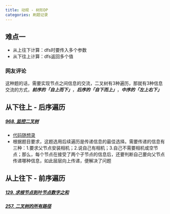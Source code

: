 ```yaml
---
title: 动规 - 树形DP
categories: 刷题记录
---
```

## 难点一
- 从上往下计算：dfs时要传入多个参数
- 从下往上计算：dfs返回多个值

### 网友评论
这种题的话，需要实现节点之间信息的交流，二叉树有3种遍历，那就有3种信息交流的方式，***前序的「自上而下」***，***后序的「自下而上」***，***中序的「左上右下」***

## 从下往上 - 后序遍历
##### [968. 监控二叉树](https://leetcode.cn/problems/binary-tree-cameras/)
- [代码随想录](https://leetcode.cn/problems/binary-tree-cameras/solutions/423212/968-jian-kong-er-cha-shu-di-gui-shang-de-zhuang-ta)
- 根据题目要求，这题选用后续遍历是传递信息的最佳选择。需要传递的信息有三种：1.要求父节点安装相机；2.说自己有相机；3.自己不需要相机或空节点；那么，每个节点在接受了两个子节点的信息后，还要判断自己要向父节点传递哪种信息，如此层层向上传递，便解决了问题



## 从上往下 - 前序遍历
##### [129. 求根节点到叶节点数字之和](https://leetcode.cn/problems/sum-root-to-leaf-numbers/)

##### [257. 二叉树的所有路径](https://leetcode.cn/problems/binary-tree-paths/)
